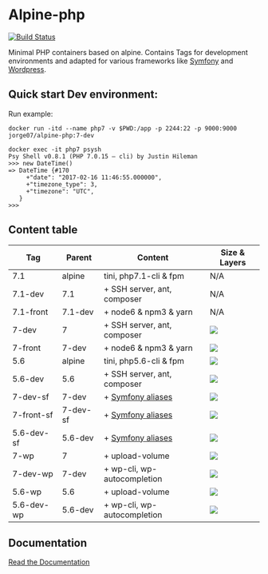 # Alpine-php

[![Build Status](https://travis-ci.org/jorge07/alpine-php.svg?branch=master)](https://travis-ci.org/jorge07/alpine-php)

Minimal PHP containers based on alpine. Contains Tags for development environments and adapted for various frameworks like [Symfony](http://symfony.com/) and [Wordpress](https://github.com/WordPress/WordPress).

## Quick start Dev environment:

Run example:

    docker run -itd --name php7 -v $PWD:/app -p 2244:22 -p 9000:9000 jorge07/alpine-php:7-dev
    
    docker exec -it php7 psysh
    Psy Shell v0.8.1 (PHP 7.0.15 — cli) by Justin Hileman
    >>> new DateTime()
    => DateTime {#170
         +"date": "2017-02-16 11:46:55.000000",
         +"timezone_type": 3,
         +"timezone": "UTC",
       }
    >>> 


## Content table

|    Tag     | Parent     |        Content                                                                    | Size & Layers
|------------|------------|-----------------------------------------------------------------------------------|---------
| 7.1        |   alpine   | tini, php7.1-cli & fpm                                                            | N/A
| 7.1-dev    |    7.1     | + SSH server, ant, composer                                                       | N/A
| 7.1-front  |  7.1-dev   | + node6 & npm3 & yarn                                                             | N/A
| 7-dev      |     7      | + SSH server, ant, composer                                                       | [![](https://images.microbadger.com/badges/image/jorge07/alpine-php:7-dev.svg)](https://microbadger.com/images/jorge07/alpine-php:7-dev "Get your own image badge on microbadger.com")
| 7-front    |   7-dev    | + node6 & npm3 & yarn                                                             | [![](https://images.microbadger.com/badges/image/jorge07/alpine-php:7-front.svg)](https://microbadger.com/images/jorge07/alpine-php:7-front "Get your own image badge on microbadger.com")
| 5.6        |   alpine   | tini, php5.6-cli & fpm                                                            | [![](https://images.microbadger.com/badges/image/jorge07/alpine-php:5.6.svg)](https://microbadger.com/images/jorge07/alpine-php:5.6 "Get your own image badge on microbadger.com")
| 5.6-dev    |    5.6     | + SSH server, ant, composer                                                       | [![](https://images.microbadger.com/badges/image/jorge07/alpine-php:5.6-dev.svg)](https://microbadger.com/images/jorge07/alpine-php:5.6-dev "Get your own image badge on microbadger.com")
| 7-dev-sf   |   7-dev    | + [Symfony aliases](https://github.com/jorge07/alpine-php/blob/symfony/README.md) | [![](https://images.microbadger.com/badges/image/jorge07/alpine-php:7-dev-sf.svg)](https://microbadger.com/images/jorge07/alpine-php:7-dev-sf "Get your own image badge on microbadger.com")
| 7-front-sf |  7-dev-sf  | + [Symfony aliases](https://github.com/jorge07/alpine-php/blob/symfony/README.md) | [![](https://images.microbadger.com/badges/image/jorge07/alpine-php:7-front-sf.svg)](https://microbadger.com/images/jorge07/alpine-php:7-front-sf "Get your own image badge on microbadger.com")
| 5.6-dev-sf |   5.6-dev  | + [Symfony aliases](https://github.com/jorge07/alpine-php/blob/symfony/README.md) | [![](https://images.microbadger.com/badges/image/jorge07/alpine-php:5.6-dev-sf.svg)](https://microbadger.com/images/jorge07/alpine-php:5.6-dev-sf "Get your own image badge on microbadger.com")
| 7-wp       |     7      | + upload-volume                                                                   | [![](https://images.microbadger.com/badges/image/jorge07/alpine-php:7-wp.svg)](https://microbadger.com/images/jorge07/alpine-php:7-wp "Get your own image badge on microbadger.com")
| 7-dev-wp   |   7-dev    | + wp-cli, wp-autocompletion                                                       | [![](https://images.microbadger.com/badges/image/jorge07/alpine-php:7-dev-wp.svg)](https://microbadger.com/images/jorge07/alpine-php:7-dev-wp "Get your own image badge on microbadger.com")
| 5.6-wp     |    5.6     | + upload-volume                                                                   | [![](https://images.microbadger.com/badges/image/jorge07/alpine-php:5.6-wp.svg)](https://microbadger.com/images/jorge07/alpine-php:5.6-wp "Get your own image badge on microbadger.com")
| 5.6-dev-wp |  5.6-dev   | + wp-cli, wp-autocompletion                                                       | [![](https://images.microbadger.com/badges/image/jorge07/alpine-php:5.6-dev-wp.svg)](https://microbadger.com/images/jorge07/alpine-php:5.6-dev-wp "Get your own image badge on microbadger.com")

Documentation
-------------

[Read the Documentation](https://github.com/jorge07/alpine-php/tree/master/doc/README.md)
